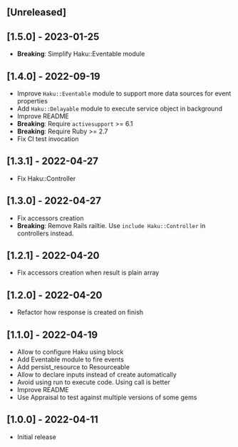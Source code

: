 ## [Unreleased]

## [1.5.0] - 2023-01-25
* **Breaking**: Simplify Haku::Eventable module

## [1.4.0] - 2022-09-19
- Improve `Haku::Eventable` module to support more data sources for event properties
- Add `Haku::Delayable` module to execute service object in background
- Improve README
- **Breaking**: Require `activesupport` >= 6.1
- **Breaking**: Require Ruby >= 2.7
- Fix CI test invocation

## [1.3.1] - 2022-04-27
- Fix Haku::Controller

## [1.3.0] - 2022-04-27
- Fix accessors creation
- **Breaking**: Remove Rails railtie. Use `include Haku::Controller` in controllers instead.

## [1.2.1] - 2022-04-20
- Fix accessors creation when result is plain array

## [1.2.0] - 2022-04-20
- Refactor how response is created on finish

## [1.1.0] - 2022-04-19
- Allow to configure Haku using block
- Add Eventable module to fire events
- Add persist_resource to Resourceable
- Allow to declare inputs instead of create automatically
- Avoid using run to execute code. Using call is better
- Improve README
- Use Appraisal to test against multiple versions of some gems

## [1.0.0] - 2022-04-11
- Initial release
